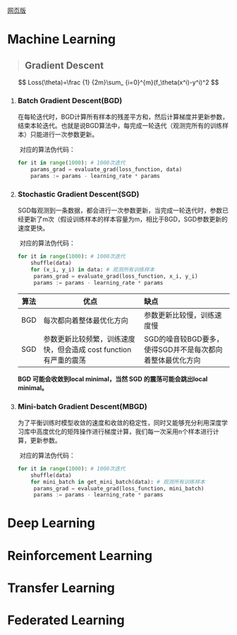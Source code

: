 [网页版](https://endpaper.github.io)

# Machine Learning

> ## Gradient Descent

$$
Loss(\theta)=\frac {1} {2m}\sum_ {i=0}^{m}(f_\theta(x^i)-y^i)^2
$$

1. ### Batch Gradient Descent(BGD)

   ​	在每轮迭代时，BGD计算所有样本的残差平方和，然后计算梯度并更新参数，结束本轮迭代。也就是说BGD算法中，每完成一轮迭代（观测完所有的训练样本）只能进行一次参数更新。

   ​	对应的算法伪代码：

   ```python
   for it in range(1000): # 1000次迭代
       params_grad = evaluate_grad(loss_function, data)
       params := params - learning_rate * params 
   ```

2. ### Stochastic Gradient Descent(SGD)

   ​	SGD每观测到一条数据，都会进行一次参数更新，当完成一轮迭代时，参数已经更新了m次（假设训练样本的样本容量为m，相比于BGD，SGD参数更新的速度更快。

   ​	对应的算法伪代码：

   ```python
   for it in range(1000): # 1000次迭代    
       shuffle(data)
       for (x_i, y_i) in data: # 观测所有训练样本
       	params_grad = evaluate_grad(loss_function, x_i, y_i)    
       	params := params - learning_rate * params 
   ```

   | 算法 | 优点                                                         | 缺点                                                      |
   | ---- | ------------------------------------------------------------ | :-------------------------------------------------------- |
   | BGD  | 每次都向着整体最优化方向                                     | 参数更新比较慢，训练速度慢                                |
   | SGD  | 参数更新比较频繁，训练速度快，但会造成 cost function 有严重的震荡 | SGD的噪音较BGD要多，使得SGD并不是每次都向着整体最优化方向 |

   **BGD 可能会收敛到local minimal，当然 SGD 的震荡可能会跳出local minimal。**

3. ### Mini-batch Gradient Descent(MBGD)

   ​	为了平衡训练时模型收敛的速度和收敛的稳定性，同时又能够充分利用深度学习库中高度优化的矩阵操作进行梯度计算，我们每一次采用n个样本进行计算，更新参数。

   ​	对应的算法伪代码：

   ```python
   for it in range(1000): # 1000次迭代    
       shuffle(data)
       for mini_batch in get_mini_batch(data): # 观测所有训练样本
       	params_grad = evaluate_grad(loss_function, mini_batch)    
       	params := params - learning_rate * params 
   ```

   

# Deep Learning

# Reinforcement Learning

# Transfer Learning

# Federated Learning
